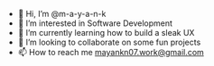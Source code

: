 - 👋 Hi, I’m @m-a-y-a-n-k
- 👀 I’m interested in Software Development
- 🌱 I’m currently learning how to build a sleak UX
- 💞️ I’m looking to collaborate on some fun projects
- 📫 How to reach me mayankn07.work@gmail.com

<!---
m-a-y-a-n-k/m-a-y-a-n-k is a ✨ special ✨ repository because its `README.md` (this file) appears on your GitHub profile.
You can click the Preview link to take a look at your changes.
--->
